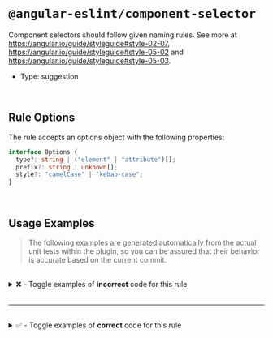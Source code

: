 <!--

  DO NOT EDIT.

  This markdown file was autogenerated using a mixture of the following files as the source of truth for its data:
  - ../../src/rules/component-selector.ts
  - ../../tests/rules/component-selector/cases.ts

  In order to update this file, it is therefore those files which need to be updated, as well as potentially the generator script:
  - ../../../../tools/scripts/generate-rule-docs.ts

-->

<br>

# `@angular-eslint/component-selector`

Component selectors should follow given naming rules. See more at https://angular.io/guide/styleguide#style-02-07, https://angular.io/guide/styleguide#style-05-02
and https://angular.io/guide/styleguide#style-05-03.

- Type: suggestion

<br>

## Rule Options

The rule accepts an options object with the following properties:

```ts
interface Options {
  type?: string | ("element" | "attribute")[];
  prefix?: string | unknown[];
  style?: "camelCase" | "kebab-case";
}

```

<br>

## Usage Examples

> The following examples are generated automatically from the actual unit tests within the plugin, so you can be assured that their behavior is accurate based on the current commit.

<br>

<details>
<summary>❌ - Toggle examples of <strong>incorrect</strong> code for this rule</summary>

<br>

#### Custom Config

```json
{
  "rules": {
    "@angular-eslint/component-selector": [
      "error",
      {
        "type": "element",
        "prefix": "sg",
        "style": "kebab-case"
      }
    ]
  }
}
```

<br>

#### ❌ Invalid Code

```ts
@Component({
  selector: 'foo-bar'
            ~~~~~~~~~
})
class Test {}
```

<br>

---

<br>

#### Custom Config

```json
{
  "rules": {
    "@angular-eslint/component-selector": [
      "error",
      {
        "type": "element",
        "prefix": "sg",
        "style": "kebab-case"
      }
    ]
  }
}
```

<br>

#### ❌ Invalid Code

```ts
@Component({
  selector: 'app-foo-bar'
            ~~~~~~~~~~~~~
})
class Test {}
```

<br>

---

<br>

#### Custom Config

```json
{
  "rules": {
    "@angular-eslint/component-selector": [
      "error",
      {
        "type": "attribute",
        "prefix": [
          "cd",
          "ng"
        ],
        "style": "kebab-case"
      }
    ]
  }
}
```

<br>

#### ❌ Invalid Code

```ts
@Component({
  selector: '[app-foo-bar]'
            ~~~~~~~~~~~~~~~
})
class Test {}
```

<br>

---

<br>

#### Custom Config

```json
{
  "rules": {
    "@angular-eslint/component-selector": [
      "error",
      {
        "type": "element",
        "prefix": [
          "foo",
          "cd",
          "ng"
        ],
        "style": "kebab-case"
      }
    ]
  }
}
```

<br>

#### ❌ Invalid Code

```ts
@Component({
  selector: 'app-foo-bar[baz].app'
            ~~~~~~~~~~~~~~~~~~~~~~
})
class Test {}
```

<br>

---

<br>

#### Custom Config

```json
{
  "rules": {
    "@angular-eslint/component-selector": [
      "error",
      {
        "type": "attribute",
        "prefix": "ng",
        "style": "camelCase"
      }
    ]
  }
}
```

<br>

#### ❌ Invalid Code

```ts
@Component({
  selector: '[ng-bar-foo]'
            ~~~~~~~~~~~~~~
})
class Test {}
```

<br>

---

<br>

#### Custom Config

```json
{
  "rules": {
    "@angular-eslint/component-selector": [
      "error",
      {
        "type": "element",
        "prefix": "app",
        "style": "kebab-case"
      }
    ]
  }
}
```

<br>

#### ❌ Invalid Code

```ts
@Component({
  selector: 'appFooBar'
            ~~~~~~~~~~~
})
class Test {}
```

<br>

---

<br>

#### Custom Config

```json
{
  "rules": {
    "@angular-eslint/component-selector": [
      "error",
      {
        "type": "element",
        "prefix": "app",
        "style": "kebab-case"
      }
    ]
  }
}
```

<br>

#### ❌ Invalid Code

```ts
@Component({
  selector: 'app'
            ~~~~~
})
class Test {}
```

<br>

---

<br>

#### Custom Config

```json
{
  "rules": {
    "@angular-eslint/component-selector": [
      "error",
      {
        "type": "element",
        "prefix": [
          "app",
          "ng"
        ],
        "style": "camelCase"
      }
    ]
  }
}
```

<br>

#### ❌ Invalid Code

```ts
@Component({
  selector: '[appFooBar]'
            ~~~~~~~~~~~~~
})
class Test {}
```

<br>

---

<br>

#### Custom Config

```json
{
  "rules": {
    "@angular-eslint/component-selector": [
      "error",
      {
        "type": "attribute",
        "prefix": [
          "app",
          "ng"
        ],
        "style": "kebab-case"
      }
    ]
  }
}
```

<br>

#### ❌ Invalid Code

```ts
@Component({
  selector: `app-foo-bar`
            ~~~~~~~~~~~~~
})
class Test {}
```

<br>

---

<br>

#### Custom Config

```json
{
  "rules": {
    "@angular-eslint/component-selector": [
      "error",
      {
        "type": "attribute",
        "prefix": [
          "app",
          "ng"
        ],
        "style": "camelCase"
      }
    ]
  }
}
```

<br>

#### ❌ Invalid Code

```ts
@Component({
  selector: 'appFooBar'
            ~~~~~~~~~~~
})
class Test {}
```

<br>

---

<br>

#### Custom Config

```json
{
  "rules": {
    "@angular-eslint/component-selector": [
      "error",
      {
        "type": "element",
        "prefix": [
          "app"
        ],
        "style": "camelCase"
      }
    ]
  }
}
```

<br>

#### ❌ Invalid Code

```ts
@Component({
  encapsulation: ViewEncapsulation.ShadowDom,
  selector: 'appFooBar'
            ~~~~~~~~~~~
})
class Test {}
```

<br>

---

<br>

#### Custom Config

```json
{
  "rules": {
    "@angular-eslint/component-selector": [
      "error",
      {
        "type": "element",
        "prefix": [
          "app"
        ],
        "style": "camelCase"
      }
    ]
  }
}
```

<br>

#### ❌ Invalid Code

```ts
@Component({
  encapsulation: ViewEncapsulation.ShadowDom,
  selector: 'app'
            ~~~~~
})
class Test {}
```

<br>

---

<br>

#### Custom Config

```json
{
  "rules": {
    "@angular-eslint/component-selector": [
      "error",
      {
        "type": "element",
        "prefix": [
          "app",
          "toh"
        ],
        "style": "kebab-case"
      }
    ]
  }
}
```

<br>

#### ❌ Invalid Code

```ts
@Component({
  selector: 'root'
            ~~~~~~
})
class Test {}
```

</details>

<br>

---

<br>

<details>
<summary>✅ - Toggle examples of <strong>correct</strong> code for this rule</summary>

<br>

#### Custom Config

```json
{
  "rules": {
    "@angular-eslint/component-selector": [
      "error",
      {
        "type": "element",
        "prefix": "sg",
        "style": "kebab-case"
      }
    ]
  }
}
```

<br>

#### ✅ Valid Code

```ts
@Component({
  selector: 'sg-foo-bar'
})
class Test {}
```

<br>

---

<br>

#### Custom Config

```json
{
  "rules": {
    "@angular-eslint/component-selector": [
      "error",
      {
        "type": "attribute",
        "prefix": [
          "app",
          "ng"
        ],
        "style": "kebab-case"
      }
    ]
  }
}
```

<br>

#### ✅ Valid Code

```ts
@Component({
  selector: '[ng-foo-bar]'
})
class Test {}
```

<br>

---

<br>

#### Custom Config

```json
{
  "rules": {
    "@angular-eslint/component-selector": [
      "error",
      {
        "type": "element",
        "prefix": [
          "app",
          "cd",
          "ng"
        ],
        "style": "kebab-case"
      }
    ]
  }
}
```

<br>

#### ✅ Valid Code

```ts
@Component({
  selector: 'app-foo-bar[baz].app'
})
class Test {}
```

<br>

---

<br>

#### Custom Config

```json
{
  "rules": {
    "@angular-eslint/component-selector": [
      "error",
      {
        "type": "element",
        "prefix": [
          "app",
          "cd",
          "ngg"
        ],
        "style": "kebab-case"
      }
    ]
  }
}
```

<br>

#### ✅ Valid Code

```ts
@Component({ selector: 'app-bar' }) class TestOne {}
@Component({ selector: 'ngg-bar' }) class TestTwo {}
```

<br>

---

<br>

#### Custom Config

```json
{
  "rules": {
    "@angular-eslint/component-selector": [
      "error",
      {
        "type": "element",
        "prefix": "app",
        "style": "camelCase"
      }
    ]
  }
}
```

<br>

#### ✅ Valid Code

```ts
@Component({
  selector: 'appBarFoo'
})
class Test {}
```

<br>

---

<br>

#### Custom Config

```json
{
  "rules": {
    "@angular-eslint/component-selector": [
      "error",
      {
        "type": "element",
        "prefix": "app1",
        "style": "kebab-case"
      }
    ]
  }
}
```

<br>

#### ✅ Valid Code

```ts
@Component({
  selector: 'app1-foo-bar'
})
class Test {}
```

<br>

---

<br>

#### Custom Config

```json
{
  "rules": {
    "@angular-eslint/component-selector": [
      "error",
      {
        "type": "element",
        "prefix": "app",
        "style": "kebab-case"
      }
    ]
  }
}
```

<br>

#### ✅ Valid Code

```ts
const selectorName = 'appFooBar';
@Component({
  selector: selectorName
})
class Test {}
```

<br>

---

<br>

#### Custom Config

```json
{
  "rules": {
    "@angular-eslint/component-selector": [
      "error",
      {
        "type": "element",
        "prefix": "app",
        "style": "kebab-case"
      }
    ]
  }
}
```

<br>

#### ✅ Valid Code

```ts
@Component({
  selector: 'app-foo-bar'
})
class Test {}
```

<br>

---

<br>

#### Custom Config

```json
{
  "rules": {
    "@angular-eslint/component-selector": [
      "error",
      {
        "type": "attribute",
        "prefix": [
          "app",
          "baz"
        ],
        "style": "kebab-case"
      }
    ]
  }
}
```

<br>

#### ✅ Valid Code

```ts
@Component({
  selector: 'baz-[app-bar-foo][foe].bar'
})
class Test {}
```

<br>

---

<br>

#### Custom Config

```json
{
  "rules": {
    "@angular-eslint/component-selector": [
      "error",
      {
        "type": "element",
        "prefix": [
          "app",
          "ng"
        ],
        "style": "kebab-case"
      }
    ]
  }
}
```

<br>

#### ✅ Valid Code

```ts
@Component({
  selector: 'app-bar-foo[baz].bar'
})
class Test {}
```

<br>

---

<br>

#### Custom Config

```json
{
  "rules": {
    "@angular-eslint/component-selector": [
      "error",
      {
        "type": [
          "attribute",
          "element"
        ],
        "prefix": [
          "app",
          "ng"
        ],
        "style": "camelCase"
      }
    ]
  }
}
```

<br>

#### ✅ Valid Code

```ts
@Component({
  selector: \`[appFooBar]\`
})
class Test {}
```

<br>

---

<br>

#### Custom Config

```json
{
  "rules": {
    "@angular-eslint/component-selector": [
      "error",
      {
        "type": [
          "attribute",
          "element"
        ],
        "prefix": [
          "app",
          "ng"
        ],
        "style": "camelCase"
      }
    ]
  }
}
```

<br>

#### ✅ Valid Code

```ts
@Component({
  selector: \`
    [appFooBar]
  \`
})
class Test {}
```

<br>

---

<br>

#### Custom Config

```json
{
  "rules": {
    "@angular-eslint/component-selector": [
      "error",
      {
        "type": [
          "attribute",
          "element"
        ],
        "prefix": [
          "app",
          "ng"
        ],
        "style": "camelCase"
      }
    ]
  }
}
```

<br>

#### ✅ Valid Code

```ts
@Component({
  selector: \`
    [appFooBar],
    [appBarFoo]
  \`
})
class Test {}
```

<br>

---

<br>

#### Custom Config

```json
{
  "rules": {
    "@angular-eslint/component-selector": [
      "error",
      {
        "type": [
          "attribute",
          "element"
        ],
        "prefix": [
          "app",
          "ng"
        ],
        "style": "camelCase"
      }
    ]
  }
}
```

<br>

#### ✅ Valid Code

```ts
@Component({
  selector: \`button[appFooBar]\`
})
class Test {}
```

<br>

---

<br>

#### Custom Config

```json
{
  "rules": {
    "@angular-eslint/component-selector": [
      "error",
      {
        "type": [
          "element"
        ],
        "prefix": [
          "app"
        ],
        "style": "camelCase"
      }
    ]
  }
}
```

<br>

#### ✅ Valid Code

```ts
@Component({
  selector: \`app-foo-bar\`,
  encapsulation: ViewEncapsulation.ShadowDom
})
class Test {}
```

<br>

---

<br>

#### Custom Config

```json
{
  "rules": {
    "@angular-eslint/component-selector": [
      "error",
      {
        "type": [
          "element"
        ],
        "prefix": [
          "app"
        ],
        "style": "kebab-case"
      }
    ]
  }
}
```

<br>

#### ✅ Valid Code

```ts
@Component({
  selector: \`app-foo-bar\`,
  encapsulation: ViewEncapsulation.ShadowDom
})
class Test {}
```

<br>

---

<br>

#### Custom Config

```json
{
  "rules": {
    "@angular-eslint/component-selector": [
      "error",
      {
        "type": [
          "element"
        ],
        "prefix": [
          "bar"
        ],
        "style": "kebab-case"
      }
    ]
  }
}
```

<br>

#### ✅ Valid Code

```ts
@Directive({
  selector: 'app-foo-bar'
})
class Test {}
```

<br>

---

<br>

#### Custom Config

```json
{
  "rules": {
    "@angular-eslint/component-selector": [
      "error",
      {
        "type": "element",
        "style": "kebab-case"
      }
    ]
  }
}
```

<br>

#### ✅ Valid Code

```ts
@Component({
  selector: 'singleword'
})
class Test {}
```

</details>

<br>
